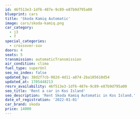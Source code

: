 ```yaml
---
id: 46f513e3-1df6-487e-9c89-e87b9d795a00
blueprint: cars
title: 'Skoda Kamiq Automatic'
image: cars/skoda-kamiq.png
car_category:
  - j3
  - f
special_categories:
  - crossover-suv
doors: 4
seats: 5
transmission: automaticTransmission
air_condition: clima
fuel_type: superUnl
seo_no_index: false
updated_by: 38d2f7cb-982d-4d11-a874-2ba105610d54
updated_at: 1705448213
resrv_availability: 46f513e3-1df6-487e-9c89-e87b9d795a00
seo_title: 'Rent a car in Kos Island'
seo_description: 'Rent Skoda Kamiq Automatic in Kos Island.'
date_of_registration: '2022-01-01'
car_brand: skoda
price: 14000
---
```

